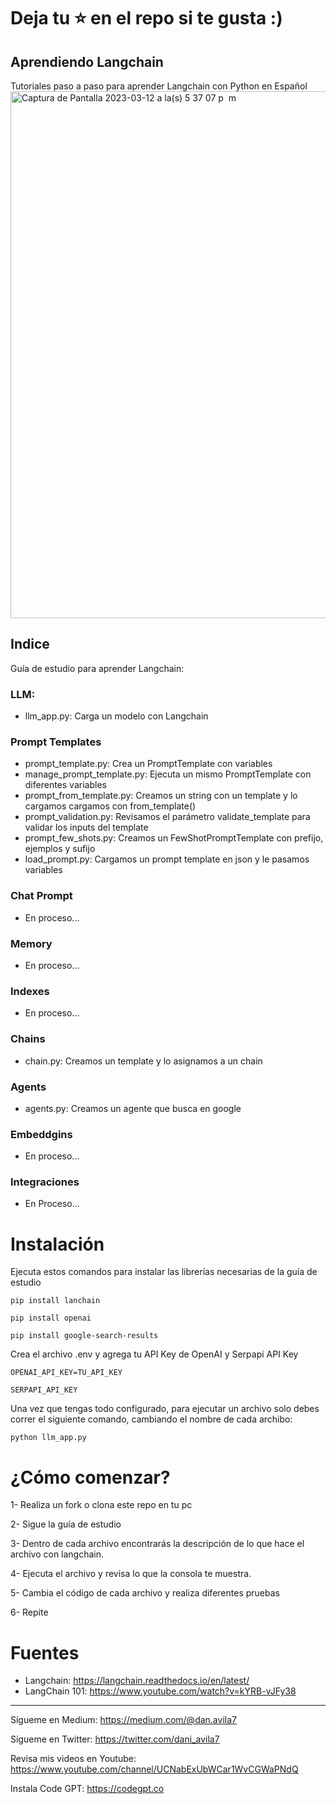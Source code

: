 # Deja tu ⭐️ en el repo si te gusta :)

## Aprendiendo Langchain
Tutoriales paso a paso para aprender Langchain con Python en Español
<img width="843" alt="Captura de Pantalla 2023-03-12 a la(s) 5 37 07 p  m" src="https://user-images.githubusercontent.com/6216945/224575138-a1c3e3ad-0831-4717-aae2-ed185f96411d.png">

## Indice
Guía de estudio para aprender Langchain:

### LLM:
- llm_app.py: Carga un modelo con Langchain

### Prompt Templates
- prompt_template.py: Crea un PromptTemplate con variables
- manage_prompt_template.py: Ejecuta un mismo PromptTemplate con diferentes variables
- prompt_from_template.py: Creamos un string con un template y lo cargamos cargamos con from_template()
- prompt_validation.py: Revisamos el parámetro validate_template para validar los inputs del template
- prompt_few_shots.py: Creamos un FewShotPromptTemplate con prefijo, ejemplos y sufijo
- load_prompt.py: Cargamos un prompt template en json y le pasamos variables

### Chat Prompt
- En proceso...

### Memory
- En proceso...

### Indexes
- En proceso...
  
### Chains
- chain.py: Creamos un template y lo asignamos a un chain

### Agents
- agents.py: Creamos un agente que busca en google

### Embeddgins
- En proceso...

### Integraciones
- En Proceso...

# Instalación
Ejecuta estos comandos para instalar las librerías necesarias de la guía de estudio

`pip install lanchain`

`pip install openai`

`pip install google-search-results`

Crea el archivo .env y agrega tu API Key de OpenAI y Serpapi API Key

`OPENAI_API_KEY=TU_API_KEY`

`SERPAPI_API_KEY`

Una vez que tengas todo configurado, para ejecutar un archivo solo debes correr el siguiente comando, cambiando el nombre de cada archibo:

`python llm_app.py`

# ¿Cómo comenzar?

1- Realiza un fork o clona este repo en tu pc

2- Sigue la guía de estudio 

3- Dentro de cada archivo encontrarás la descripción de lo que hace el archivo con langchain. 

4- Ejecuta el archivo y revisa lo que la consola te muestra.

5- Cambia el código de cada archivo y realiza diferentes pruebas

6- Repite

# Fuentes

- Langchain: https://langchain.readthedocs.io/en/latest/
- LangChain 101: https://www.youtube.com/watch?v=kYRB-vJFy38

<hr>


Sígueme en Medium: https://medium.com/@dan.avila7

Sígueme en Twitter: https://twitter.com/dani_avila7

Revisa mis videos en Youtube: https://www.youtube.com/channel/UCNabExUbWCar1WvCGWaPNdQ

Instala Code GPT: https://codegpt.co
